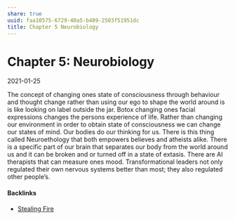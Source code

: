 ```yaml
---
share: true
uuid: faa10575-6729-40a5-b489-2503f51951dc
title: Chapter 5 Neurobiology
---
```

# Chapter 5: Neurobiology
2021-01-25

The concept of changing ones state of consciousness through behaviour and thought change rather than using our ego to shape the world around is is like looking on label outside the jar. Botox changing ones facial expressions changes the persons experience of life. Rather than changing our environment in order to obtain state of consciousness we can change our states of mind. Our bodies do our thinking for us. There is this thing called Neuroethology that both empowers believes and atheists alike. There is a specific part of our brain that separates our body from the world around us and it can be broken and or turned off in a state of extasis. There are AI therapists that can measure ones mood. Transformational leaders not only regulated their own nervous systems better than most; they also regulated other people’s.


#### Backlinks

* [Stealing Fire](/0d402b52-6f03-4eb7-9069-925d7b717688)